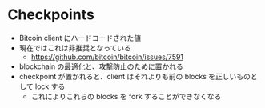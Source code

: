# Checkpoints

- Bitcoin client にハードコードされた値
- 現在ではこれは非推奨となっている
  - https://github.com/bitcoin/bitcoin/issues/7591
- blockchain の最適化と、攻撃防止のために置かれる
- checkpoint が置かれると、client はそれよりも前の blocks を正しいものとして lock する
  - これによりこれらの blocks を fork することができなくなる
